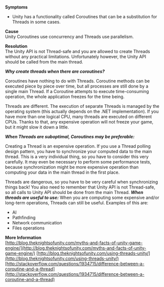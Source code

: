**Symptoms**

- Unity has a functionality called Coroutines that can be a substitution for Threads in some cases.

**Cause**  
Unity Coroutines use concurrency and Threads use parallelism.  

**Resolution**  
The Unity API is not Thread-safe and you are allowed to create Threads without any practical limitations. Unfortunately however, the Unity API should be called from the main thread.

***Why create threads when there are coroutines?***



Coroutines have nothing to do with Threads. Coroutine methods can be executed piece by piece over time, but all processes are still done by a single main Thread. If a Coroutine attempts to execute time-consuming operation, the whole application freezes for the time being.



Threads are different. The execution of separate Threads is managed by the operating system (this actually depends on the .NET implementation). If you have more than one logical CPU, many threads are executed on different CPUs. Thanks to that, any expensive operation will not freeze your game, but it might slow it down a little.



***When Threads are suboptimal, Coroutines may be preferable:***



Creating a Thread is an expensive operation. If you use a Thread polling design pattern, you have to synchronize your computed data to the main thread. This is a very individual thing, so you have to consider this very carefully. It may even be necessary to perform some performance tests, because synchronization might be more expensive operation than computing your data in the main thread in the first place.

Threads are dangerous, so you have to be very careful when synchronizing things back! You also need to remember that Unity API is not Thread-safe, so all calls to Unity API should be done from the main Thread.  ***When threads are useful to use:***   When you are computing some expensive and/or long-term operations, Threads can still be useful. Examples of this are:

- AI
- Pathfinding
- Network communication
- Files operations

**More Information**  
[http://blog.theknightsofunity.com/myths-and-facts-of-unity-game-engine/](http://blog.theknightsofunity.com/myths-and-facts-of-unity-game-engine/)
[http://blog.theknightsofunity.com/using-threads-unity/](http://blog.theknightsofunity.com/using-threads-unity/)[http://stackoverflow.com/questions/1934715/difference-between-a-coroutine-and-a-thread](http://stackoverflow.com/questions/1934715/difference-between-a-coroutine-and-a-thread)       